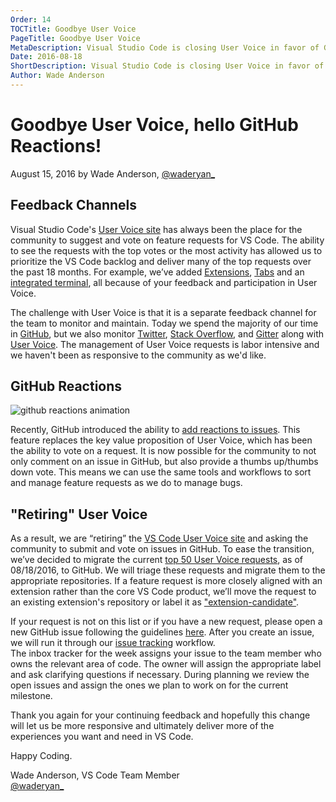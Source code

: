 ```yaml
---
Order: 14
TOCTitle: Goodbye User Voice
PageTitle: Goodbye User Voice
MetaDescription: Visual Studio Code is closing User Voice in favor of GitHub reactions.  
Date: 2016-08-18
ShortDescription: Visual Studio Code is closing User Voice in favor of GitHub reactions. 
Author: Wade Anderson
---
```


# Goodbye User Voice, hello GitHub Reactions! 

August 15, 2016 by Wade Anderson, [@waderyan_](https://twitter.com/waderyan_)
  
## Feedback Channels

Visual Studio Code's [User Voice site](https://visualstudio.uservoice.com/forums/293070-visual-studio-code) has always been the place for the community to suggest and vote on feature requests for VS Code. The ability to see the requests with the top votes or the most activity has allowed us to prioritize the VS Code backlog and deliver many of the top requests over the past 18 months. For example, we’ve added [Extensions](https://visualstudio.uservoice.com/forums/293070-visual-studio-code/suggestions/9181439-plugins), [Tabs](https://visualstudio.uservoice.com/forums/293070-visual-studio-code/suggestions/7752519-implement-tabs) and an [integrated terminal](https://visualstudio.uservoice.com/forums/293070-visual-studio-code/suggestions/7752357-integrated-terminal), all because of your feedback and participation in User Voice. 
  
The challenge with User Voice is that it is a separate feedback channel for the team to monitor and maintain. Today we spend the majority of our time in [GitHub](https://github.com/Microsoft/vscode), but we also monitor [Twitter](https://twitter.com/code), [Stack Overflow](http://stackoverflow.com/questions/tagged/vscode), and [Gitter](https://gitter.im/Microsoft/vscode) along with [User Voice](https://visualstudio.uservoice.com/forums/293070-visual-studio-code). The management of User Voice requests is labor intensive and we haven't been as responsive to the community as we'd like.  

## GitHub Reactions

![github reactions animation](2016_08_19_github_reaction.gif)

Recently, GitHub introduced the ability to [add reactions to issues](https://github.com/blog/2119-add-reactions-to-pull-requests-issues-and-comments). This feature replaces the key value proposition of User Voice, which has been the ability to vote on a request. It is now possible for the community to not only comment on an issue in GitHub, but also provide a thumbs up/thumbs down vote. This means we can use the same tools and workflows to sort and manage feature requests as we do to manage bugs.
  
## "Retiring" User Voice

As a result, we are “retiring” the [VS Code User Voice site](https://visualstudio.uservoice.com/forums/293070-visual-studio-code) and asking the community to submit and vote on issues in GitHub.  To ease the transition, we’ve decided to migrate the current [top 50 User Voice requests](https://github.com/Microsoft/vscode/issues/10715), as of 08/18/2016, to GitHub. We will triage these requests and migrate them to the appropriate repositories. If a feature request is more closely aligned with an extension rather than the core VS Code product, we’ll  move the request to an existing extension's repository or label it as ["extension-candidate"](https://github.com/Microsoft/vscode/labels/extension-candidate). 
 
If your request is not on this list or if you have a new request, please open a new GitHub issue following the guidelines [here](https://github.com/Microsoft/vscode/blob/master/CONTRIBUTING.md). After you create an issue, we will run it through our [issue tracking](https://github.com/Microsoft/vscode/wiki/Issue-Tracking) workflow.  
The inbox tracker for the week assigns your issue to the team member who owns the relevant area of code. The owner will assign the appropriate label and ask clarifying questions if necessary. During planning we review the open issues and assign the ones we plan to work on for the current milestone.  
  
Thank you again for your continuing feedback and hopefully this change will let us be more responsive and ultimately deliver more of the experiences you want and need in VS Code. 
  
Happy Coding. 

Wade Anderson, VS Code Team Member <br>
[@waderyan_](https://twitter.com/waderyan_)
